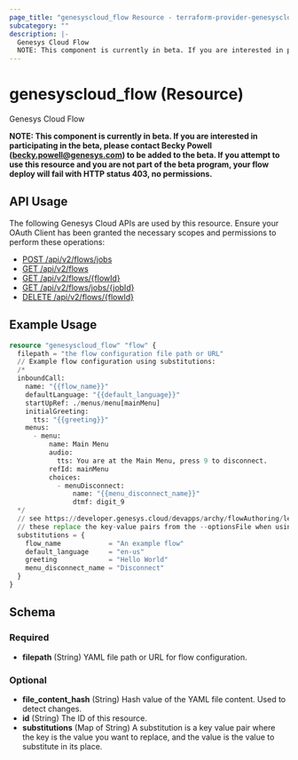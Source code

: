 ```yaml
---
page_title: "genesyscloud_flow Resource - terraform-provider-genesyscloud"
subcategory: ""
description: |-
  Genesys Cloud Flow
  NOTE: This component is currently in beta. If you are interested in participating in the beta, please contact Becky Powell (becky.powell@genesys.com) to be added to the beta. If you attempt to use this resource and you are not part of the beta program, your flow deploy will fail with HTTP status 403, no permissions.
---
```

# genesyscloud_flow (Resource)

Genesys Cloud Flow

**NOTE: This component is currently in beta. If you are interested in participating in the beta, please contact Becky Powell (becky.powell@genesys.com) to be added to the beta. If you attempt to use this resource and you are not part of the beta program, your flow deploy will fail with HTTP status 403, no permissions.**

## API Usage
The following Genesys Cloud APIs are used by this resource. Ensure your OAuth Client has been granted the necessary scopes and permissions to perform these operations:

* [POST /api/v2/flows/jobs](https://developer.mypurecloud.com/api/rest/v2/architect/#post-api-v2-flows-jobs)
* [GET /api/v2/flows](https://developer.genesys.cloud/api/rest/v2/architect/#get-api-v2-flows)
* [GET /api/v2/flows/{flowId}](https://developer.genesys.cloud/api/rest/v2/architect/#get-api-v2-flows--flowId-)
* [GET /api/v2/flows/jobs/{jobId}](https://developer.mypurecloud.com/api/rest/v2/architect/#get-api-v2-flows-jobs--jobId-)
* [DELETE /api/v2/flows/{flowId}](https://developer.genesys.cloud/api/rest/v2/architect/#delete-api-v2-flows--flowId-)

## Example Usage

```terraform
resource "genesyscloud_flow" "flow" {
  filepath = "the flow configuration file path or URL"
  // Example flow configuration using substitutions:
  /*
  inboundCall:
    name: "{{flow_name}}"
    defaultLanguage: "{{default_language}}"
    startUpRef: ./menus/menu[mainMenu]
    initialGreeting:
      tts: "{{greeting}}"
    menus:
      - menu:
          name: Main Menu
          audio:
            tts: You are at the Main Menu, press 9 to disconnect.
          refId: mainMenu
          choices:
            - menuDisconnect:
                name: "{{menu_disconnect_name}}"
                dtmf: digit_9
  */
  // see https://developer.genesys.cloud/devapps/archy/flowAuthoring/lesson_07_substitutions
  // these replace the key-value pairs from the --optionsFile when using the archy CLI
  substitutions = {
    flow_name            = "An example flow"
    default_language     = "en-us"
    greeting             = "Hello World"
    menu_disconnect_name = "Disconnect"
  }
}
```

<!-- schema generated by tfplugindocs -->
## Schema

### Required

- **filepath** (String) YAML file path or URL for flow configuration.

### Optional

- **file_content_hash** (String) Hash value of the YAML file content. Used to detect changes.
- **id** (String) The ID of this resource.
- **substitutions** (Map of String) A substitution is a key value pair where the key is the value you want to replace, and the value is the value to substitute in its place.


